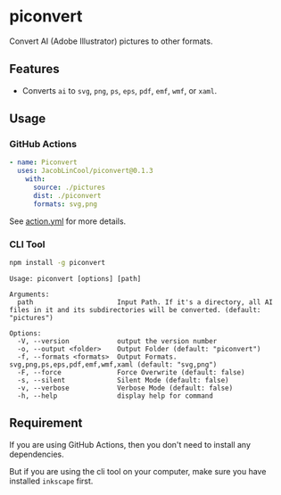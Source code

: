 # piconvert

Convert AI (Adobe Illustrator) pictures to other formats.

## Features

-   Converts `ai` to `svg`, `png`, `ps`, `eps`, `pdf`, `emf`, `wmf`, or `xaml`.

## Usage

### GitHub Actions

```yaml
- name: Piconvert
  uses: JacobLinCool/piconvert@0.1.3
    with:
      source: ./pictures
      dist: ./piconvert
      formats: svg,png
```

See [action.yml](./action.yml) for more details.

### CLI Tool

```bash
npm install -g piconvert
```

```
Usage: piconvert [options] [path]

Arguments:
  path                     Input Path. If it's a directory, all AI files in it and its subdirectories will be converted. (default: "pictures")

Options:
  -V, --version            output the version number
  -o, --output <folder>    Output Folder (default: "piconvert")
  -f, --formats <formats>  Output Formats. svg,png,ps,eps,pdf,emf,wmf,xaml (default: "svg,png")
  -F, --force              Force Overwrite (default: false)
  -s, --silent             Silent Mode (default: false)
  -v, --verbose            Verbose Mode (default: false)
  -h, --help               display help for command
```

## Requirement

If you are using GitHub Actions, then you don't need to install any dependencies.

But if you are using the cli tool on your computer, make sure you have installed `inkscape` first.
